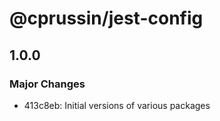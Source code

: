 # @cprussin/jest-config

## 1.0.0

### Major Changes

- 413c8eb: Initial versions of various packages
